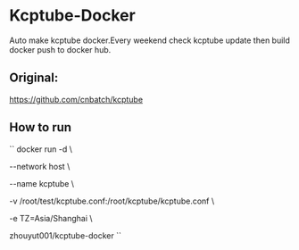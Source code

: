 # Kcptube-Docker
Auto make kcptube docker.Every weekend check kcptube update then build docker push to docker hub.

## Original:
https://github.com/cnbatch/kcptube

## How to run
``
docker run -d \

--network host \

--name kcptube \

-v /root/test/kcptube.conf:/root/kcptube/kcptube.conf \

-e TZ=Asia/Shanghai \

zhouyut001/kcptube-docker
``